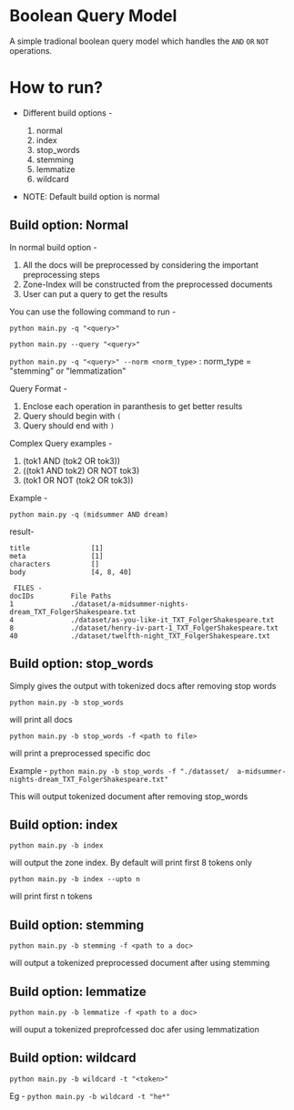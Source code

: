 # Boolean Query Model

A simple tradional boolean query model which handles the `AND` `OR` `NOT` operations. 

# How to run?
* Different build options - 
  1. normal 
  2. index
  3. stop_words
  4. stemming
  5. lemmatize
  6. wildcard 
   
* NOTE: Default build option is normal

## Build option: Normal

In normal build option - 
1. All the docs will be preprocessed by considering the important preprocessing steps 
2. Zone-Index will be constructed from the preprocessed documents 
3. User can put a query to get the results 

You can use the following command to run - 

`python main.py -q "<query>"` 

`python main.py --query "<query>"`

`python main.py -q "<query>" --norm <norm_type>` : norm_type = "stemming" or "lemmatization"

Query Format - 

1. Enclose each operation in paranthesis to get better results 
2. Query should begin with `(` 
3. Query should end with `)`

Complex Query examples -  
1. (tok1 AND (tok2 OR tok3))
2. ((tok1 AND tok2) OR NOT tok3)
3. (tok1 OR NOT (tok2 OR tok3))


Example - 

`python main.py -q (midsummer AND dream)` 

result- 
```
title               [1]       
meta                [1]       
characters          []        
body                [4, 8, 40]

 FILES - 
docIDs         File Paths     
1              ./dataset/a-midsummer-nights-dream_TXT_FolgerShakespeare.txt
4              ./dataset/as-you-like-it_TXT_FolgerShakespeare.txt
8              ./dataset/henry-iv-part-1_TXT_FolgerShakespeare.txt
40             ./dataset/twelfth-night_TXT_FolgerShakespeare.txt
```

## Build option: stop_words 

Simply gives the output with tokenized docs after removing stop words 

`python main.py -b stop_words` 

will print all docs 

`python main.py -b stop_words -f <path to file>` 

will print a preprocessed specific doc

Example - 
`python main.py -b stop_words -f "./datasset/  a-midsummer-nights-dream_TXT_FolgerShakespeare.txt"`

This will output tokenized document after removing stop_words 

## Build option: index

`python main.py -b index`  

will output the zone index. By default will print first 8 tokens only 

`python main.py -b index --upto n`  

will print first n tokens

## Build option: stemming 

`python main.py -b stemming -f <path to a doc>` 

will output a tokenized preprocessed document after using stemming 

## Build option: lemmatize
`python main.py -b lemmatize -f <path to a doc>` 

will ouput a tokenized preprofcessed doc afer using lemmatization

## Build option: wildcard 
`python main.py -b wildcard -t "<token>"`

Eg - `python main.py -b wildcard -t "he*"`